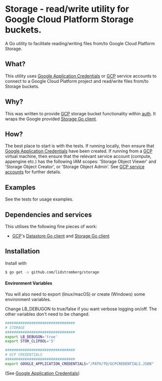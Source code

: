 # Storage - read/write utility for Google Cloud Platform Storage buckets.

A Go utility to facilitate reading/writing files from/to Google Cloud Platform Storage.

## What?
This utility uses [Google Application Credentials] or [GCP] service accounts to connect to a Google Cloud Platform project and read/write files from/to Storage buckets.

## Why?
This was written to provide [GCP] storage bucket functionality within [auth]. It wraps the Google provided [Storage Go client].

## How?
The best place to start is with the tests. If running locally, then ensure that  [Google Application Credentials] have been created. If running from a [GCP] virtual machine, then ensure that the relevant service account (compute, appengine etc.) has the following IAM scopes: 'Storage Object Viewer' and 'Storage Object Creator', or 'Storage Object Admin'. See [GCP service accounts] for further details.

## Examples
See the tests for usage examples.

## Dependencies and services
This utilises the following fine pieces of work:
* [GCP]'s [Datastore Go client] and [Storage Go client]

## Installation
Install with
```sh
$ go get -u github.com/lidstromberg/storage
```
#### Environment Variables
You will also need to export (linux/macOS) or create (Windows) some environment variables.

Change LB_DEBUGON to true/false if you want verbose logging on/off. The other variables don't need to be changed.
```sh
################################
# STORAGE
################################
export LB_DEBUGON='true'
export STOR_CLIPOOL='5'

################################
# GCP CREDENTIALS
################################
export GOOGLE_APPLICATION_CREDENTIALS="/PATH/TO/GCPCREDENTIALS.JSON"
```
(See [Google Application Credentials])

   [auth]: <https://github.com/lidstromberg/auth>
   [GCP]: <https://cloud.google.com/>
   [Datastore Go client]: <https://cloud.google.com/datastore/docs/reference/libraries#client-libraries-install-go>
   [Storage Go client]: <https://cloud.google.com/storage/docs/reference/libraries#client-libraries-install-go>
   [Google Application Credentials]: <https://cloud.google.com/docs/authentication/production#auth-cloud-implicit-go>
   [GCP service accounts]: <https://cloud.google.com/iam/docs/understanding-service-accounts>